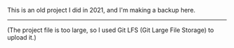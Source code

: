 This is an old project I did in 2021, and I'm making a backup here.
***
(The project file is too large, so I used Git LFS (Git Large File Storage) to upload it.)
